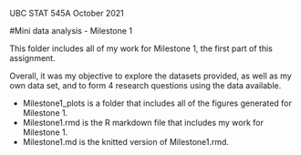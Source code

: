 UBC STAT 545A
October 2021

#Mini data analysis - Milestone 1

This folder includes all of my work for Milestone 1, the first part of this assignment.

Overall, it was my objective to explore the datasets provided, as well as my own data set, and to form 4 research questions using the data available. 

  - Milestone1_plots is a folder that includes all of the figures generated for Milestone 1.
  - Milestone1.rmd is the R markdown file that includes my work for Milestone 1.
  - Milestone1.md is the knitted version of Milestone1.rmd.
